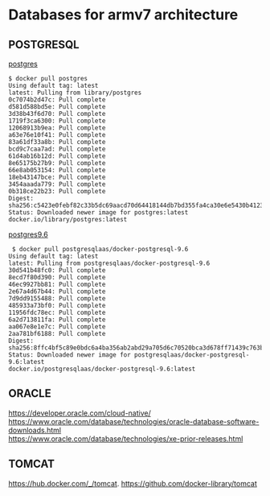 Databases for armv7 architecture
===================

## POSTGRESQL

[postgres](https://hub.docker.com/_/postgres)  

```
$ docker pull postgres
Using default tag: latest
latest: Pulling from library/postgres
0c7074b2d47c: Pull complete 
d581d588bd5e: Pull complete 
3d38b43f6d70: Pull complete 
1719f3ca6300: Pull complete 
12068913b9ea: Pull complete 
a63e76e10f41: Pull complete 
83a61df33a8b: Pull complete 
bcd9c7caa7ad: Pull complete 
61d4ab16b12d: Pull complete 
8e65175b27b9: Pull complete 
66e8ab053154: Pull complete 
18eb43147bce: Pull complete 
3454aaada779: Pull complete 
0b318ce22b23: Pull complete 
Digest: sha256:c5423e0febf82c33b5dc69aacd70d64418144db7bd355fa4ca30e6e5430b4123
Status: Downloaded newer image for postgres:latest
docker.io/library/postgres:latest

```

[postgres9.6](https://hub.docker.com/r/postgresqlaas/docker-postgresql-9.6)  

```
 $ docker pull postgresqlaas/docker-postgresql-9.6
Using default tag: latest
latest: Pulling from postgresqlaas/docker-postgresql-9.6
30d541b48fc0: Pull complete 
8ecd7f80d390: Pull complete 
46ec9927bb81: Pull complete 
2e67a4d67b44: Pull complete 
7d9dd9155488: Pull complete 
485933a73bf0: Pull complete 
11956fdc78ec: Pull complete 
6a2d713811fa: Pull complete 
aa067e8e1e7c: Pull complete 
2aa781bf6188: Pull complete 
Digest: sha256:8ffc4bf5c89e0bdc6a4ba356ab2abd29a705d6c70520bca3d678ff71439c763b
Status: Downloaded newer image for postgresqlaas/docker-postgresql-9.6:latest
docker.io/postgresqlaas/docker-postgresql-9.6:latest
```

## ORACLE

https://developer.oracle.com/cloud-native/  
https://www.oracle.com/database/technologies/oracle-database-software-downloads.html  
https://www.oracle.com/database/technologies/xe-prior-releases.html  

## TOMCAT

https://hub.docker.com/_/tomcat. 
https://github.com/docker-library/tomcat  

